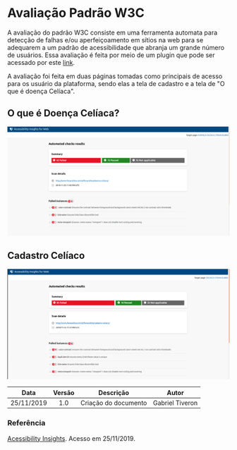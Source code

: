 # Avaliação Padrão W3C

A avaliação do padrão W3C consiste em uma ferramenta automata para detecção de falhas e/ou aperfeiçoamento em sítios na web para se adequarem a um padrão de acessibilidade que abranja um grande número de usuários. 
Essa avaliação é feita por meio de um plugin que pode ser acessado por este [link](https://accessibilityinsights.io/docs/en/web/overview).


A avaliação foi feita em duas páginas tomadas como principais de acesso para os usuário da plataforma, sendo elas a tela de cadastro e a tela de "O que é doença Celíaca".

## O que é Doença Celíaca?

![W3Cdoencaceliaca](../assets/img/w3c_doencaceliaca.png)

## Cadastro Celíaco

![W3Ccadastroceliaco](../assets/img/w3c_cadastroceliaco.png)


|Data|Versão|Descrição|Autor|
|:--:|:----:|:-------:|:---:|
|25/11/2019|1.0|Criação do documento|Gabriel Tiveron|


### Referência

[Acessibility Insights](https://accessibilityinsights.io/docs/en/web/overview). Acesso em 25/11/2019.
